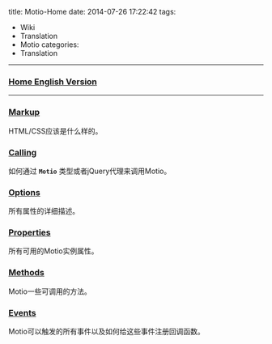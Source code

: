 title: Motio-Home
date: 2014-07-26 17:22:42
tags:
- Wiki
- Translation
- Motio
categories:
- Translation
---
### [Home English Version](https://github.com/Darsain/motio/wiki/Home)
---
### [Markup](/2014-07-26-Wiki-Motio-Markup.html)

HTML/CSS应该是什么样的。

### [Calling](/2014-07-26-Wiki-Motio-Calling.html)
<!--more-->
如何通过 **`Motio`** 类型或者jQuery代理来调用Motio。

### [Options](/2014-07-26-Wiki-Motio-Options.html)

所有属性的详细描述。

### [Properties](/2014-07-26-Wiki-Motio-Properties.html)

所有可用的Motio实例属性。

### [Methods](/2014-07-26-Wiki-Motio-Methods.html)

Motio一些可调用的方法。

### [Events](/2014-07-26-Wiki-Motio-Events.html)

Motio可以触发的所有事件以及如何给这些事件注册回调函数。
